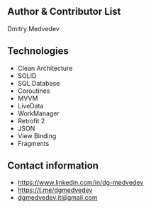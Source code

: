 ## Author & Contributor List
Dmitry Medvedev

## Technologies
* Clean Architecture
* SOLID
* SQL Database
* Coroutines
* MVVM
* LiveData
* WorkManager
* Retrofit 2
* JSON
* View Binding
* Fragments

## Contact information
* https://www.linkedin.com/in/dg-medvedev
* https://t.me/dgmedvedev
* dgmedvedev.it@gmail.com
